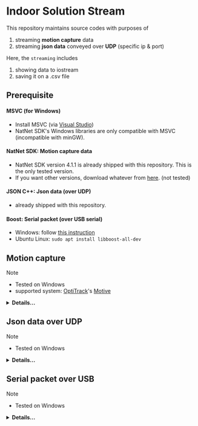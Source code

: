 # Indoor Solution Stream

This repository maintains source codes with purposes of
1. streaming **motion capture** data
2. streaming **json data** conveyed over **UDP** (specific ip & port)

Here, the `streaming` includes
1. showing data to iostream
2. saving it on a .csv file

## Prerequisite
#### MSVC (for Windows)
- Install MSVC (via [Visual Studio](https://visualstudio.microsoft.com/ko/vs/community/))
- NatNet SDK's Windows libraries are only compatible with MSVC (incompatible with minGW).

#### NatNet SDK: Motion capture data
- NatNet SDK version 4.1.1 is already shipped with this repository. This is the only tested version.
- If you want other versions, download whatever from [here](https://optitrack.com/support/downloads/developer-tools.html). (not tested)

#### JSON C++: Json data (over UDP)
- already shipped with this repository.

#### Boost: Serial packet (over USB serial)
- Windows: follow [this instruction](https://www.boost.org/doc/libs/1_85_0/more/getting_started/windows.html)
- Ubuntu Linux: `sudo apt install libboost-all-dev`


## Motion capture
> [!NOTE]
> - Tested on Windows
> - supported system: [OptiTrack](https://optitrack.com/)'s [Motive](https://optitrack.com/software/motive/)

<details>
<summary> <b> Details... </b></summary>

### Build
#### Windows
```shell
cd motion_capture
mkdir build
cd build
cmake -G "Visual Studio 17 2022" -A x64 ..
cmake --build . --config Release
```
- Then, the **executible** will be located at `motion_capture/build/Release`, i.e., `OptitrackStreaming.exe`.
  - The executible is installed along with dynamic library `NatNetLib.dll`
- If you have downloaded other version of MSVC:
  - Check lists of supported generators using `cmake --help` and Generators field therein.
  - Typically: `Visual Studio 17 2022` or `Visual Studio 16 2019` with options `-A` (architecture) `x64` (64bit).

#### Ubuntu Linux
(WIP)

### Usage
- Build the project.
- Execute it as
  - Windows: `./motion_capture/build/Release/OptitrackStreaming.exe`
  - Linux: `./motion_capture/build/Release/OptitrackStreaming` (WIP)
- log files will be saved at `<project_root>/logs/motion_capture/<correspondence>`
- date and time is used as correspondence
</details>


## Json data over UDP
> [!NOTE]
> - Tested on Windows

<details>
<summary> <b> Details... </b></summary>

### build (C++)
#### Windows
```shell
cd udp_json_stream
mkdir build
cd build
cmake -G "Visual Studio 17 2022" -A x64 ..
cmake --build . --config Release
```
- Then, the **executible**s will be located at `udp_json_stream/build/Release`, i.e., `UdpJsonStreaming_listener.exe`.
#### Ubuntu Linux
(WIP)

### Usage
#### C++
- Build the project.
- Execute it as: 
  - Windows: `./UdpJsonStreaming_listener.exe <ip> <port>`
  - Linux: `./UdpJsonStreaming_listener <ip> <port>` (WIP)
- You can test it by running sample talker `./UdpJsonStreaming_talker[.exe] <ip> <port>` on another terminal.

#### Python
- No need to build anything.
- Simply call `python3 ./udp_json_stream/scripts/listener.py [--ip <ip>] [--port <port>]`
- You can test it by running sample talker `python3 ./udp_json_stream/scripts/sample_talker [--ip <ip>] [--port <port>]` on another terminal.
</details>


## Serial packet over USB
> [!NOTE]
> - Tested on Windows

<details>
<summary> <b> Details... </b></summary>

### build (C++)
#### Windows
```shell
cd serial_packet_stream
mkdir build
cd build
cmake -G "Visual Studio 17 2022" -A x64 ..
cmake --build . --config Release
```
- Then, the **executible**s will be located at `serial_packet_stream/build/Release`, i.e., `SerialPacketStreaming_parser.exe`

#### Ubuntu Linux
Since we are using cross-platform library, i.e., Boost, analogous process should work, as long as prerequisites are satisfied and C++ build essentials are installed.
```shell
cd serial_packet_stream
mkdir build
cd build
cmake ..
cmake --build . --config Release
```

</details>